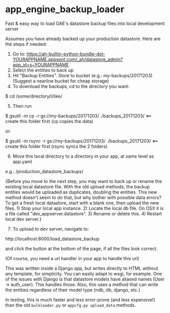 # app_engine_backup_loader
Fast &amp; easy way to load GAE's datastore backup files into local development server

Assumes you have already backed up your production datastore.  Here are the steps if needed:

1) Go to: https://ah-builtin-python-bundle-dot-YOURAPPNAME.appspot.com/_ah/datastore_admin?app_id=s~YOURAPPNAME
2) Select the entities to back up
3) Hit "Backup Entities".  Store to bucket (e.g.: my-backups/20171203) (Suggest a nearline bucket for cheap storage)
4) To download the backups, cd to the directory you want: 

$ cd /some/directory/I/like/

5) Then run  

$ gsutil -m cp -r gs://my-backups/20171203/ ./backups_20171203/ <== create this folder first (cp copies the data)

or:

$ gsutil  -m rsync -r gs://my-backups/20171203/ ./backups_20171203/ <== create this folder first (rsync syncs the 2 folders)

6) Move this local directory to a directory in your app, at same level as app.yaml

e.g.: /production_datastore_backups/

{Before you move to the next step, you may want to back up or rename the existing local datastore file.  With the old upload methods, the backup entities would be uploaded as duplicates, doubling the entities.  This new method doesn't seem to do that, but why bother with possible data errors?  To get a fresh local datastore, start with a blank one, then upload the new files. 1) Stop your local app instance. 2) Locate the local db file.  On OSX it is a file called "dev_appserver.datastore". 3) Rename or delete this. 4) Restart local dev server.}

7) To upload to dev server, navigate to:

http://localhost:8000/load_datastore_backup

and click the button at the bottom of the page, if all the files look correct.

(Of course, you need a url handler in your app to handle this url)

This was written inside a Django app, but writes directly to HTML without any template, for simplicity.  You can easily adapt to wsgi, for example.  One of the issues with Django is that datastore models have aliased names (User -> auth_user).  This handles those.  Also, this uses a method that can write the entities regardless of their model type (ndb, db, django, etc.)

In testing, this is much faster and less error-prone (and less expensive!) than the old `bulkloader.py` or `appcfg.py upload_data` methods.
